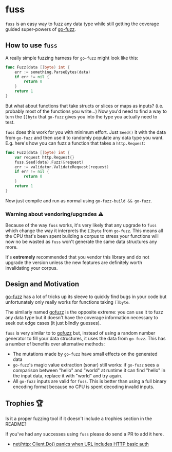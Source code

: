 # fuss
`fuss` is an easy way to fuzz any data type while still getting the coverage guided super-powers of [go-fuzz](https://github.com/dvyukov/go-fuzz).

## How to use `fuss`

A really simple fuzzing harness for `go-fuzz` might look like this:
```go
func Fuzz(data []byte) int {
    err := something.ParseBytes(data)
    if err != nil {
        return 0
    }
    return 1
}
```

But what about functions that take structs or slices or maps as inputs? (i.e. probably most of the functions you write...) Now you'd need to find a way to turn the `[]byte` that `go-fuzz` gives you into the type you actually need to test.

`fuss` does this work for you with minimum effort. Just `Seed()` it with the data from `go-fuzz` and then use it to randomly populate any data type you want. E.g. here's how you can fuzz a function that takes a `http.Request`:
```go
func Fuzz(data []byte) int {
    var request http.Request{}
    fuss.Seed(data).Fuzz(&request)
    err := validator.ValidateRequest(request)
    if err != nil {
        return 0
    }
    return 1
}
```

Now just compile and run as normal using `go-fuzz-build && go-fuzz`.

### Warning about vendoring/upgrades :warning:

Because of the way `fuss` works, it's very likely that any upgrade to `fuss` which change the way it interprets the `[]byte` from `go-fuzz`. This means all the CPU that's been spent building a corpus to stress your functions will now no be wasted as `fuss` won't generate the same data structures any more.

It's **extremely** recommended that you vendor this library and do not upgrade the version unless the new features are definitely worth invalidating your corpus.

## Design and Motivation

[go-fuzz](https://github.com/dvyukov/go-fuzz) has a lot of tricks up its sleeve to quickly find bugs in your code but unfortunately only really works for functions taking `[]byte`.

The similarly named [gofuzz](https://github.com/google/gofuzz) is the opposite extreme: you can use it to fuzz any data type but it doesn't have the coverage information necessary to seek out edge cases (it just blindly guesses).

`fuss` is very similar to to [gofuzz](https://github.com/google/gofuzz) but, instead of using a random number generator to fill your data structures, it uses the data from `go-fuzz`. This has a number of benefits over alternative methods:

* The mutations made by `go-fuzz` have small effects on the generated data
* `go-fuzz`'s magic value extraction (sonar) still works: if `go-fuzz` sees a comparison between "hello" and "world" at runtime it can find "hello" in the input data, replace it with "world" and try again.
* All `go-fuzz` inputs are valid for `fuss`. This is better than using a full binary encoding format because no CPU is spent decoding invalid inputs.

## Trophies :trophy:

Is it a proper fuzzing tool if it doesn't include a trophies section in the README?

If you've had any successes using `fuss` please do send a PR to add it here.

* [net/http: Client.Do() panics when URL includes HTTP basic auth](https://github.com/golang/go/issues/34878)
